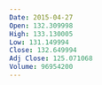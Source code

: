 ```yaml
---
Date: 2015-04-27
Open: 132.309998
High: 133.130005
Low: 131.149994
Close: 132.649994
Adj Close: 125.071068
Volume: 96954200
---
```

